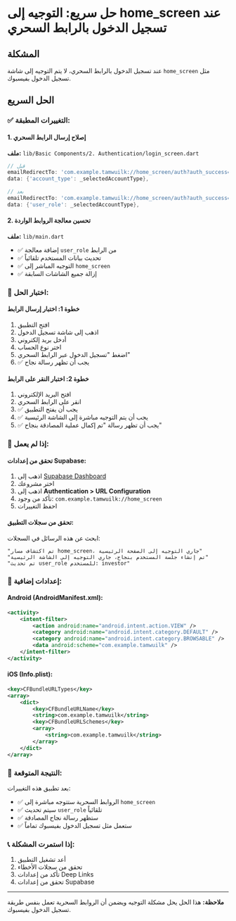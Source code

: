 # حل سريع: التوجيه إلى home_screen عند تسجيل الدخول بالرابط السحري

## المشكلة
عند تسجيل الدخول بالرابط السحري، لا يتم التوجيه إلى شاشة `home_screen` مثل تسجيل الدخول بفيسبوك.

## الحل السريع

### ✅ التغييرات المطبقة:

#### 1. إصلاح إرسال الرابط السحري
**ملف:** `lib/Basic Components/2. Authentication/login_screen.dart`

```dart
// قبل
emailRedirectTo: 'com.example.tamwuilk://home_screen/auth?auth_success=true',
data: {'account_type': _selectedAccountType},

// بعد
emailRedirectTo: 'com.example.tamwuilk://home_screen/auth?auth_success=true&user_role=${_selectedAccountType}',
data: {'user_role': _selectedAccountType},
```

#### 2. تحسين معالجة الروابط الواردة
**ملف:** `lib/main.dart`

- ✅ إضافة معالجة `user_role` من الرابط
- ✅ تحديث بيانات المستخدم تلقائياً
- ✅ التوجيه المباشر إلى `home_screen`
- ✅ إزالة جميع الشاشات السابقة

### 🧪 اختبار الحل:

#### خطوة 1: اختبار إرسال الرابط
1. افتح التطبيق
2. اذهب إلى شاشة تسجيل الدخول
3. أدخل بريد إلكتروني
4. اختر نوع الحساب
5. اضغط "تسجيل الدخول عبر الرابط السحري"
6. ✅ يجب أن تظهر رسالة نجاح

#### خطوة 2: اختبار النقر على الرابط
1. افتح البريد الإلكتروني
2. انقر على الرابط السحري
3. ✅ يجب أن يفتح التطبيق
4. ✅ يجب أن يتم التوجيه مباشرة إلى الشاشة الرئيسية
5. ✅ يجب أن تظهر رسالة "تم إكمال عملية المصادقة بنجاح"

### 🔧 إذا لم يعمل:

#### تحقق من إعدادات Supabase:
1. اذهب إلى [Supabase Dashboard](https://supabase.com/dashboard)
2. اختر مشروعك
3. اذهب إلى **Authentication > URL Configuration**
4. تأكد من وجود: `com.example.tamwuilk://home_screen`
5. احفظ التغييرات

#### تحقق من سجلات التطبيق:
ابحث عن هذه الرسائل في السجلات:
```
"تم اكتشاف مسار home_screen، جاري التوجيه إلى الصفحة الرئيسية"
"تم إنشاء جلسة المستخدم بنجاح، جاري التوجيه إلى الشاشة الرئيسية"
"تم تحديث user_role للمستخدم: investor"
```

### 📱 إعدادات إضافية:

#### Android (AndroidManifest.xml):
```xml
<activity>
    <intent-filter>
        <action android:name="android.intent.action.VIEW" />
        <category android:name="android.intent.category.DEFAULT" />
        <category android:name="android.intent.category.BROWSABLE" />
        <data android:scheme="com.example.tamwuilk" />
    </intent-filter>
</activity>
```

#### iOS (Info.plist):
```xml
<key>CFBundleURLTypes</key>
<array>
    <dict>
        <key>CFBundleURLName</key>
        <string>com.example.tamwuilk</string>
        <key>CFBundleURLSchemes</key>
        <array>
            <string>com.example.tamwuilk</string>
        </array>
    </dict>
</array>
```

### 🎯 النتيجة المتوقعة:

بعد تطبيق هذه التغييرات:
- ✅ الروابط السحرية ستتوجه مباشرة إلى `home_screen`
- ✅ سيتم تحديث `user_role` تلقائياً
- ✅ ستظهر رسالة نجاح المصادقة
- ✅ ستعمل مثل تسجيل الدخول بفيسبوك تماماً

### 📞 إذا استمرت المشكلة:

1. أعد تشغيل التطبيق
2. تحقق من سجلات الأخطاء
3. تأكد من إعدادات Deep Links
4. تحقق من إعدادات Supabase

---

**ملاحظة:** هذا الحل يحل مشكلة التوجيه ويضمن أن الروابط السحرية تعمل بنفس طريقة تسجيل الدخول بفيسبوك. 